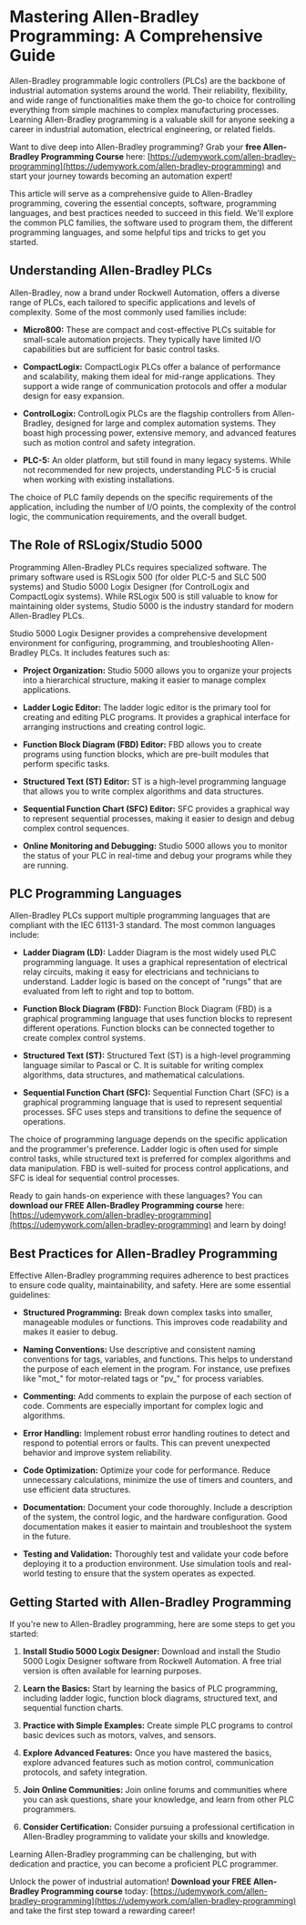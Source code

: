# Mastering Allen-Bradley Programming: A Comprehensive Guide

Allen-Bradley programmable logic controllers (PLCs) are the backbone of industrial automation systems around the world. Their reliability, flexibility, and wide range of functionalities make them the go-to choice for controlling everything from simple machines to complex manufacturing processes. Learning Allen-Bradley programming is a valuable skill for anyone seeking a career in industrial automation, electrical engineering, or related fields.

Want to dive deep into Allen-Bradley programming? Grab your **free Allen-Bradley Programming Course** here: [https://udemywork.com/allen-bradley-programming](https://udemywork.com/allen-bradley-programming) and start your journey towards becoming an automation expert!

This article will serve as a comprehensive guide to Allen-Bradley programming, covering the essential concepts, software, programming languages, and best practices needed to succeed in this field. We'll explore the common PLC families, the software used to program them, the different programming languages, and some helpful tips and tricks to get you started.

## Understanding Allen-Bradley PLCs

Allen-Bradley, now a brand under Rockwell Automation, offers a diverse range of PLCs, each tailored to specific applications and levels of complexity. Some of the most commonly used families include:

*   **Micro800:** These are compact and cost-effective PLCs suitable for small-scale automation projects. They typically have limited I/O capabilities but are sufficient for basic control tasks.

*   **CompactLogix:** CompactLogix PLCs offer a balance of performance and scalability, making them ideal for mid-range applications. They support a wide range of communication protocols and offer a modular design for easy expansion.

*   **ControlLogix:** ControlLogix PLCs are the flagship controllers from Allen-Bradley, designed for large and complex automation systems. They boast high processing power, extensive memory, and advanced features such as motion control and safety integration.

*   **PLC-5:**  An older platform, but still found in many legacy systems. While not recommended for new projects, understanding PLC-5 is crucial when working with existing installations.

The choice of PLC family depends on the specific requirements of the application, including the number of I/O points, the complexity of the control logic, the communication requirements, and the overall budget.

## The Role of RSLogix/Studio 5000

Programming Allen-Bradley PLCs requires specialized software.  The primary software used is RSLogix 500 (for older PLC-5 and SLC 500 systems) and Studio 5000 Logix Designer (for ControlLogix and CompactLogix systems).  While RSLogix 500 is still valuable to know for maintaining older systems, Studio 5000 is the industry standard for modern Allen-Bradley PLCs.

Studio 5000 Logix Designer provides a comprehensive development environment for configuring, programming, and troubleshooting Allen-Bradley PLCs.  It includes features such as:

*   **Project Organization:** Studio 5000 allows you to organize your projects into a hierarchical structure, making it easier to manage complex applications.

*   **Ladder Logic Editor:**  The ladder logic editor is the primary tool for creating and editing PLC programs. It provides a graphical interface for arranging instructions and creating control logic.

*   **Function Block Diagram (FBD) Editor:**  FBD allows you to create programs using function blocks, which are pre-built modules that perform specific tasks.

*   **Structured Text (ST) Editor:** ST is a high-level programming language that allows you to write complex algorithms and data structures.

*   **Sequential Function Chart (SFC) Editor:** SFC provides a graphical way to represent sequential processes, making it easier to design and debug complex control sequences.

*   **Online Monitoring and Debugging:** Studio 5000 allows you to monitor the status of your PLC in real-time and debug your programs while they are running.

## PLC Programming Languages

Allen-Bradley PLCs support multiple programming languages that are compliant with the IEC 61131-3 standard. The most common languages include:

*   **Ladder Diagram (LD):** Ladder Diagram is the most widely used PLC programming language. It uses a graphical representation of electrical relay circuits, making it easy for electricians and technicians to understand. Ladder logic is based on the concept of "rungs" that are evaluated from left to right and top to bottom.

*   **Function Block Diagram (FBD):** Function Block Diagram (FBD) is a graphical programming language that uses function blocks to represent different operations. Function blocks can be connected together to create complex control systems.

*   **Structured Text (ST):** Structured Text (ST) is a high-level programming language similar to Pascal or C. It is suitable for writing complex algorithms, data structures, and mathematical calculations.

*   **Sequential Function Chart (SFC):** Sequential Function Chart (SFC) is a graphical programming language that is used to represent sequential processes. SFC uses steps and transitions to define the sequence of operations.

The choice of programming language depends on the specific application and the programmer's preference. Ladder logic is often used for simple control tasks, while structured text is preferred for complex algorithms and data manipulation. FBD is well-suited for process control applications, and SFC is ideal for sequential control processes.

Ready to gain hands-on experience with these languages? You can **download our FREE Allen-Bradley Programming course** here: [https://udemywork.com/allen-bradley-programming](https://udemywork.com/allen-bradley-programming) and learn by doing!

## Best Practices for Allen-Bradley Programming

Effective Allen-Bradley programming requires adherence to best practices to ensure code quality, maintainability, and safety. Here are some essential guidelines:

*   **Structured Programming:** Break down complex tasks into smaller, manageable modules or functions. This improves code readability and makes it easier to debug.

*   **Naming Conventions:** Use descriptive and consistent naming conventions for tags, variables, and functions. This helps to understand the purpose of each element in the program. For instance, use prefixes like "mot_" for motor-related tags or "pv_" for process variables.

*   **Commenting:** Add comments to explain the purpose of each section of code. Comments are especially important for complex logic and algorithms.

*   **Error Handling:** Implement robust error handling routines to detect and respond to potential errors or faults. This can prevent unexpected behavior and improve system reliability.

*   **Code Optimization:** Optimize your code for performance.  Reduce unnecessary calculations, minimize the use of timers and counters, and use efficient data structures.

*   **Documentation:** Document your code thoroughly.  Include a description of the system, the control logic, and the hardware configuration. Good documentation makes it easier to maintain and troubleshoot the system in the future.

*   **Testing and Validation:** Thoroughly test and validate your code before deploying it to a production environment. Use simulation tools and real-world testing to ensure that the system operates as expected.

## Getting Started with Allen-Bradley Programming

If you're new to Allen-Bradley programming, here are some steps to get you started:

1.  **Install Studio 5000 Logix Designer:**  Download and install the Studio 5000 Logix Designer software from Rockwell Automation. A free trial version is often available for learning purposes.

2.  **Learn the Basics:**  Start by learning the basics of PLC programming, including ladder logic, function block diagrams, structured text, and sequential function charts.

3.  **Practice with Simple Examples:**  Create simple PLC programs to control basic devices such as motors, valves, and sensors.

4.  **Explore Advanced Features:**  Once you have mastered the basics, explore advanced features such as motion control, communication protocols, and safety integration.

5.  **Join Online Communities:**  Join online forums and communities where you can ask questions, share your knowledge, and learn from other PLC programmers.

6.  **Consider Certification:**  Consider pursuing a professional certification in Allen-Bradley programming to validate your skills and knowledge.

Learning Allen-Bradley programming can be challenging, but with dedication and practice, you can become a proficient PLC programmer.

Unlock the power of industrial automation! **Download your FREE Allen-Bradley Programming course** today: [https://udemywork.com/allen-bradley-programming](https://udemywork.com/allen-bradley-programming) and take the first step toward a rewarding career!
